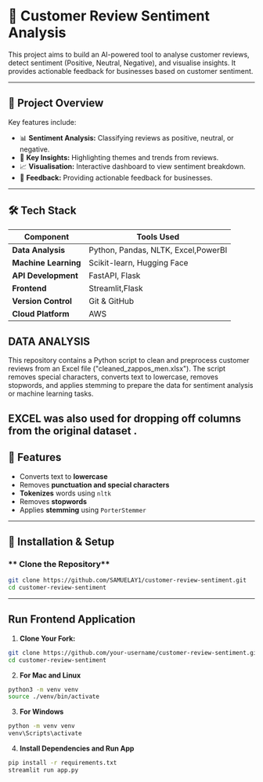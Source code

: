 # 📝 Customer Review Sentiment Analysis

This project aims to build an AI-powered tool to analyse customer reviews, detect sentiment (Positive, Neutral, Negative), and visualise insights. It provides actionable feedback for businesses based on customer sentiment.

---

## 🚀 Project Overview

Key features include:

- 📊 **Sentiment Analysis:** Classifying reviews as positive, neutral, or negative.
- 🔑 **Key Insights:** Highlighting themes and trends from reviews.
- 📈 **Visualisation:** Interactive dashboard to view sentiment breakdown.
- 📧 **Feedback:** Providing actionable feedback for businesses.

---

## 🛠️ Tech Stack

| Component            | Tools Used                          |
| -------------------- | ----------------------------------- |
| **Data Analysis**    | Python, Pandas, NLTK, Excel,PowerBI |
| **Machine Learning** | Scikit-learn, Hugging Face          |
| **API Development**  | FastAPI, Flask                      |
| **Frontend**         | Streamlit,Flask                     |
| **Version Control**  | Git & GitHub                        |
| **Cloud Platform**   | AWS                                 |

## DATA ANALYSIS

This repository contains a Python script to clean and preprocess customer reviews from an Excel file ("cleaned_zappos_men.xlsx"). The script removes special characters, converts text to lowercase, removes stopwords, and applies stemming to prepare the data for sentiment analysis or machine learning tasks.

## EXCEL was also used for dropping off columns from the original dataset .

## **📌 Features**

- Converts text to **lowercase**
- Removes **punctuation and special characters**
- **Tokenizes** words using `nltk`
- Removes **stopwords**
- Applies **stemming** using `PorterStemmer`

---

## **🚀 Installation & Setup**

### ** Clone the Repository**

```bash
git clone https://github.com/SAMUELAY1/customer-review-sentiment.git
cd customer-review-sentiment
```

---

## Run Frontend Application

1. **Clone Your Fork:**

```bash
git clone https://github.com/your-username/customer-review-sentiment.git
cd customer-review-sentiment
```

2. **For Mac and Linux**

```bash
python3 -m venv venv
source ./venv/bin/activate
```

3. **For Windows**

```bash
python -m venv venv
venv\Scripts\activate
```

4. **Install Dependencies and Run App**

```bash
pip install -r requirements.txt
streamlit run app.py
```
